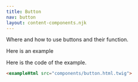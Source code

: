 ```yaml
---
title: Button
nav: button
layout: content-components.njk
---
```


Where and how to use buttons and their function.

Here is an example

<example title="Button" src="components/button.html.twig" data="buttonText: A button">

Here is the code of the example.

```html
<exampleHtml src="components/button.html.twig">
```